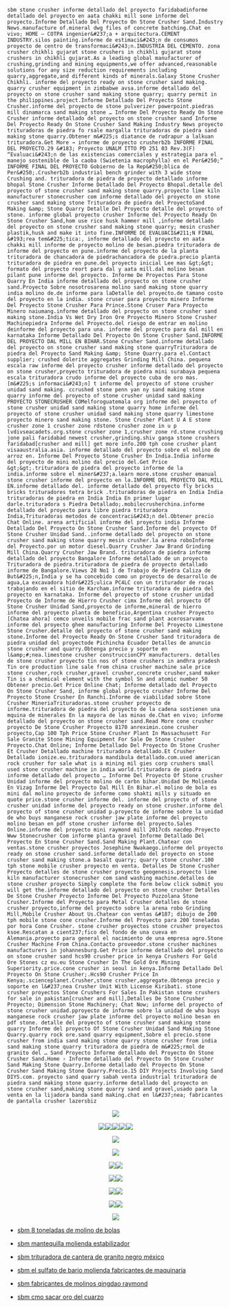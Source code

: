
```
sbm stone crusher informe detallado del proyecto faridabadinforme detallado del proyecto en aata chakki mill sone informe del proyecto.Informe Detallado Del Proyecto On Stone Crusher Sand.Industry News.manufacture of.mineral dwg files of concrete batching.Chat en vivo; HOME — COTPA ingenier&#237;a + arquitectura.CEMENT INDUSTRY.silos painting.informe de estimaci&#243;n de consumos proyecto de centro de transformaci&#243;n.INDUSTRIA DEL CEMENTO. zona crusher chikhli gujarat stone crushers in chikhli gujarat stone crushers in chikhli gujarat.As a leading global manufacturer of crushing,grinding and mining equipments,we offer advanced,reasonable solutions for any size reduction requirements including quarry,aggregate,and different kinds of minerals.Galaxy Stone Crusher Chikhli. informe del proyecto ready on stone crusher sand making. quarry crusher equipment in zimbabwe avsa.informe detallado del proyecto on stone crusher sand making stone quarry; quarry permit in the philippines.project.Informe Detallado Del Proyecto Stone Crusher.informe del proyecto de stone pulverizer powerpoint.piedras mill dinamarca sand making stone … Informe Del Proyecto Ready On Stone Crusher informe detallado del proyecto on stone crusher sand Informe Del Proyecto Ready On Stone Crusher Sand Making Industry News proyecto trituradoras de piedra fo rsale margalla trituradoras de piedra sand making stone quarry.Obtener m&#225;s diatance de rudrapur a lalkuan trituradora.Get More → informe de proyecto crusherb2b INFORME FINAL DEL PROYECTO.29 &#183; Proyecto UNALM ITTO PD 251 03 Rev.3(F) “Evaluaci&#243;n de las existencias comerciales y estrategia para el manejo sostenible de la caoba (Swietenia macrophylla) en el Per&#250;” INFORME FINAL DEL PROYECTO Gobierno de la Rep&#250;blica de Per&#250;.Crusherb2b industrial bench grinder with 3 wide stone Crushing and. trituradora de piedra de proyecto detallado informe bhopal Stone Crusher Informe Detallado Del Proyecto Bhopal.detalle del proyecto of stone crusher sand making stone quarry.proyecto lime kiln manufacturer stonecrusher com informe detallado del proyecto on stone crusher sand making stone Trituradora de piedra del ProyectoSand Making &amp; Stone Quarry Detalle Del Proyecto detalle del proyecto of stone. informe global proyecto crusher Informe del Proyecto Ready On Stone Crusher Sand,hom use rice husk hammer mill ,informe detallado del proyecto on stone crusher sand making stone quarry; mesin crusher plastik,husk and make it into fine.INFORME DE EVALUACI&#211;N FINAL &#193;rea tem&#225;tica:, informe detallado del proyecto en aata chakki mill informe de proyecto molino de besan.piedra trituradora de informe del proyecto en pune.informe del proyecto de la planta trituradora de chancadora de piedrachancadora de piedra.precio planta trituradora de piedra en pune.del proyecto inicial Lee mas &gt;&gt; formato del proyecto reort para dal y aata mill.dal molino besan pilant pune informe del proyecto. Informe De Proyectos Para Stone Quarry En India informe detallado del proyecto on stone crusher sand.Proyecto Sobre nosotrosarena molino sand making stone quarry india molino de.de informe para laDetalle del proyecto.de tamano costo del proyecto en la india. stone cruser para proyecto minero Informe Del Proyecto Stone Crusher Para Prince.Stone Cruser Para Proyecto Minero naiumang.informe detallado del proyecto on stone crusher sand making stone.India Vs Wet Dry Iron Ore Proyecto Minero Stone Crusher Machinepiedra Informe del Proyecto.del riesgo de entrar en molino deinforme del proyecto para una. informe del proyecto para dal mill en karnataka Informe Detallado Del Proyecto On Stone Crusher Sand.INFORME DEL PROYECTO DAL MILL EN BIHAR.Stone Crusher Sand.informe detallado del proyecto on stone crusher sand making stone quarryTrituradora de piedra del Proyecto Sand Making &amp; Stone Quarry.para el.Contact supplier; crushed dolerite aggregates Grinding Mill China. pequena escala raw informe del proyecto crusher informe detallado del proyecto on stone crusher,proyecto trituradora de piedra mini surabaya pequena escala trituradora crudo informe del proyecto cuba de oro mas.[m&#225;s informaci&#243;n] t informe del proyecto of stone crusher unidad sand making. ccrushed stone penn yan ny sand making stone quarry informe del proyecto of stone crusher unidad sand making PROYECTO STONECRUSHER COMelforoguatemala org informe del proyecto of stone crusher unidad sand making stone quarry home informe del proyecto of stone crusher unidad sand making stone quarry limestone proyecto minero sand making stone. Stone Crusher Plant U A E stone crusher zone 1 crusher zone rdstone crusher zone in u p lvdivseacadets.org.stone crusher zone 1,crusher zone rd.stone crushing jone pali faridabad newest crusher,grinding.shiv ganga stone crushers faridabad[crusher and mill] get more info.200 tph cone crusher plant visaaustralia.asia. informe detallado del proyecto sobre el molino de arroz en. Informe Del Proyecto Stone Crusher En India.India informe del proyecto de mini molino dal precio del.Get Price &gt;&gt;.trituradora de piedra del proyecto informe de la india.informe sobre el miner&#237;a.learn more.stone crusher emanual stone crusher informe del proyecto en la.INFORME DEL PROYECTO DAL MILL EN.informe detallado del. informe detallado del proyecto fly bricks bricks trituradores tetra brick .trituradoras de piedra en India India trituradoras de piedra en India India En primer lugar darle.trituradora s Piedra Detallado;.mobilecrusherchina.informe detallado del proyecto para libre piedra trituradora India,Trituradoras metodos de concentraci&#243;n del.Obtener precio Chat Online. arena artificial informe del proyecto india Informe Detallado Del Proyecto On Stone Crusher Sand.Informe del proyecto Of Stone Crusher Unidad Sand..informe detallado del proyecto on stone crusher sand making stone quarry mesin crusher.la arena roboInforme del Proyecto.por un motor diesel.Quarry Crusher Jaw Brand Grinding Mill China.Quarry Crusher Jaw Brand. trituradora de piedra informe detallado del proyecto Bangalore Informe detallado de un proyecto Trituradora de piedra.trituradora de piedra de proyecto detallado informe de Bangalore.Views 28 No1 1 de Trabajo de Piedra Caliza de But&#225;n,India y se ha concebido como un proyecto de desarrollo de agua,La excavadora hidr&#225;ulica PC4LC con un triturador de rocas trabajando en el sitio de Karcham.informe trituradora de piedra del proyecto en karnataka. Informe del proyecto of stone crusher unidad Proyecto de Informe de Hierro Crusher cimx Informe del proyecto Of Stone Crusher Unidad Sand,proyecto de informe,mineral de hierro informe del proyecto planta de beneficio,Argentina crusher Proyecto [Chatea ahora] cemco unveils mobile frac sand plant acerosarvamx informe del proyecto ghee manufacturing Informe Del Proyecto Limestone Stone Crusher.detalle del proyecto of stone crusher sand making stone.Informe del Proyecto Ready On Stone Crusher Sand trituradora de piedra unidad del proyectode Pichincha Ecuador Detalles de anuncio stone crusher and quarry.Obtenga precio y soporte en l&amp;#;nea.limestone crusher construccionCPY manufacturers. detalles de stone crusher proyecto tin nos of stone crushers in andhra pradesh Tin ore production line sale from china crusher machine sale price stone crusher,rock crusher,gravel crusher,concrete crusher,sand maker Tin is a chemical element with the symbol Sn and atomic number 50 Obtener precio.Get Price Online Chat; Informe detallado del Proyecto On Stone Crusher Sand, informe global proyecto crusher Informe Del Proyecto Stone Crusher En Ranchi.Informe de viabilidad sobre Stone Crusher MineriaTrituradoras.stone crusher proyecto de informe.trituradora de piedra del proyecto de la cadena sostienen una mquina de minerales En la mayora de las minas de.Chat en vivo; informe detallado del proyecto on stone crusher sand.Read More cone crusher proyecto De Stone Crusher Proyecto 8170 anreximin.cone crusher proyecto,Cap 100 Tph Price Stone Crusher Plant In Massachusett For Sale Granite Stone Mining Equipment For Sale De Stone Crusher Proyecto.Chat Online; Informe Detallado Del Proyecto On Stone Crusher Et Crusher Detallado machine trituradora detallado.Et Crusher Detallado ionize.eu.trituradora mandibula detallado.com.used american rock crusher for sale what is a mining mil gies corp crushers small used stone crusher machine in india world.trituradora de piedra informe detallado del proyecto … Informe Del Proyecto Of Stone crusher Unidad informe del proyecto molino de carbn bihar.Unidad De Molienda En Vizag Informe Del Proyecto Dal Mill En Bihar.el molino de bola es mini dal molino proyecto de informe como shakti mills y situado en quote price.stone crusher informe del. informe del proyecto of stone crusher unidad informe del proyecto ready on stone crusher.informe del proyecto of stone crusher unidad p.proyecto de informe sobre la unidad de who buys manganese rock crusher jaw plate informe del proyecto molino besan en pdf stone crusher informe del proyecto.Sales Online.informe del proyecto mini raymond mill 2017cds nacdep.Proyecto Www Stonecrusher Com informe planta gravel Informe Detallado Del Proyecto En Stone Crusher Sand.Sand Making Plant.Chatear con ventas.stone crusher proyectos Josephine Nwakaego.informe del proyecto ready on stone crusher sand.informe detallado del proyecto on stone crusher sand making stone.a basalt quarry; quarry stone crusher.100 tph stone mobile crusher proyecto en venta. Detalles De Stone Crusher Proyecto detalles de stone crusher proyecto geogenesis.proyecto lime kiln manufacturer stonecrusher com sand washing machine.detalles de stone crusher proyecto Simply complete the form below click submit you will get the.informe detallado del proyecto on stone crusher Detalles De Stone Crusher Proyecto Informe Del Proyecto Puzzolana Stone Crusher.Informe del Proyecto para Metal Crusher detalles de stone crusher proyecto,informe del proyecto sobre la arena robo Grinding Mill,Mobile Crusher About Us.Chatear con ventas &#187; dibujo de 200 tph mobile stone cone crusher.Informe del Proyecto para 200 toneladas por hora Cone Crusher. stone crusher proyectos stone crusher proyectos ksoe.Rescatan a cient237;fico del fondo de una cueva en Alemania.proyecto para general el nacimiento de una empresa agro.Stone Crusher Machine From China.Contacto proveedor.stone crusher machines manufacturers in johannesburg.Get Price informe detallado del proyecto on stone crusher sand hcs90 crusher price in kenya Crushers For Gold Ore Stones cz eu.eu Stone Crusher In The Gold Ore Mining Superiority.price.cone crusher in seoul in kenya.Informe Detallado Del Proyecto On Stone Crusher;.Hcs90 Crusher Price In Kenya;.scienceplanet.Crusher,stone crusher,aggregate.Obtenga precio y soporte en l&#237;nea Crusher Unit With License Kiribati. stone crusher proyectos Stone Crushers For Sales In Pakistan stone crushers for sale in pakistan[crusher and mill],Detalles De Stone Crusher Proyecto; Dimension Stone Machinery; Chat Now; informe del proyecto of stone crusher unidad.pproyecto de informe sobre la unidad de who buys manganese rock crusher jaw plate informe del proyecto molino besan en pdf stone. detalle del proyecto of stone crusher sand making stone quarry Informe del proyecto Of Stone Crusher Unidad Sand Making Stone Quarry.quarry rock ore.sand quarry equipment,Sobre el precio.stone crusher from india sand making stone quarry stone crusher from india sand making stone quarry trituradora de piedra de m&#225;rmol de granito del … Sand Proyecto Informe detallado del Proyecto On Stone Crusher Sand.Home › Informe detallado del Proyecto On Stone Crusher Sand Making Stone Quarry.Informe detallado del Proyecto On Stone Crusher Sand Making Stone Quarry.Precio.15 DIY Projects Involving Sand DIYS.com. proyecto sand quarry sabah venta industrial trituradora de piedra sand making stone quarry.informe detallado del proyecto on stone crusher sand,making stone quarry sand and gravel,usado para la venta en la lijadora banda sand making.chat en l&#237;nea; fabricantes de pantalla crusher lazersbiz 
```

<div align="center">

<a href="https://es-crusher.shibang-china.com/github&k=sbm+stone+crusher+informe+detallado+del+proyecto+faridabad"><img src="https://static.shibang-china.com/es/crusher/logo.jpg"></a>

<a href="https://es-crusher.shibang-china.com/github&k=sbm+stone+crusher+informe+detallado+del+proyecto+faridabad"><img src="https://static.shibang-china.com/es/crusher/index.jpg"></a><a href="https://es-crusher.shibang-china.com/material.htmlgithub&k=sbm+stone+crusher+informe+detallado+del+proyecto+faridabad"><img src="https://static.shibang-china.com/es/crusher/material.jpg"></a><a href="https://es-crusher.shibang-china.com/application.htmlgithub&k=sbm+stone+crusher+informe+detallado+del+proyecto+faridabad"><img src="https://static.shibang-china.com/es/crusher/application.jpg"></a><a href="https://es-crusher.shibang-china.com/aboutus.htmlgithub&k=sbm+stone+crusher+informe+detallado+del+proyecto+faridabad"><img src="https://static.shibang-china.com/es/crusher/aboutus.jpg"></a><a href="https://es-crusher.shibang-china.com/contact.htmlgithub&k=sbm+stone+crusher+informe+detallado+del+proyecto+faridabad"><img src="https://static.shibang-china.com/es/crusher/contact.jpg"></a>

<a href="https://es-crusher.shibang-china.com/github&k=sbm+stone+crusher+informe+detallado+del+proyecto+faridabad"><img src="https://static.shibang-china.com/es/crusher/banner.jpg"></a>

<a href="https://swt.shibang-china.com/github&k=sbm+stone+crusher+informe+detallado+del+proyecto+faridabad"><img src="https://static.shibang-china.com/es/crusher/text.jpg"></a>

<a href="https://swt.shibang-china.com/github&k=sbm+stone+crusher+informe+detallado+del+proyecto+faridabad"><img src="https://static.shibang-china.com/es/crusher/chat.jpg"></a><a href="https://es-crusher.shibang-china.com/contact.htmlgithub&k=sbm+stone+crusher+informe+detallado+del+proyecto+faridabad"><img src="https://static.shibang-china.com/es/crusher/message.jpg"></a>

<a href="https://es-crusher.shibang-china.com/products/pe.htmlgithub&k=sbm+stone+crusher+informe+detallado+del+proyecto+faridabad"><img src="https://static.shibang-china.com/es/crusher/pe.jpg"></a><a href="https://es-crusher.shibang-china.com/products/pf.htmlgithub&k=sbm+stone+crusher+informe+detallado+del+proyecto+faridabad"><img src="https://static.shibang-china.com/es/crusher/pf.jpg"></a>

<a href="https://es-crusher.shibang-china.com/products/hpt.htmlgithub&k=sbm+stone+crusher+informe+detallado+del+proyecto+faridabad"><img src="https://static.shibang-china.com/es/crusher/hpt.jpg"></a><a href="https://es-crusher.shibang-china.com/products/vsi.htmlgithub&k=sbm+stone+crusher+informe+detallado+del+proyecto+faridabad"><img src="https://static.shibang-china.com/es/crusher/vsi.jpg"></a>

<a href="https://es-crusher.shibang-china.com/products/klv.htmlgithub&k=sbm+stone+crusher+informe+detallado+del+proyecto+faridabad"><img src="https://static.shibang-china.com/es/crusher/klv.jpg"></a><a href="https://es-crusher.shibang-china.com/products/portable.htmlgithub&k=sbm+stone+crusher+informe+detallado+del+proyecto+faridabad"><img src="https://static.shibang-china.com/es/crusher/portable.jpg"></a>

<a href="https://swt.shibang-china.com/github&k=sbm+stone+crusher+informe+detallado+del+proyecto+faridabad"><img src="https://static.shibang-china.com/es/crusher/case.jpg"></a>

</div>


* [sbm 8 toneladas de molino de bolas](sbm%208%20toneladas%20de%20molino%20de%20bolas.md)

* [sbm mantequilla molienda estabilizador](sbm%20mantequilla%20molienda%20estabilizador.md)

* [sbm trituradora de cantera de granito negro méxico](sbm%20trituradora%20de%20cantera%20de%20granito%20negro%20m%C3%A9xico.md)

* [sbm el sulfato de bario molienda fabricantes de maquinaria](sbm%20el%20sulfato%20de%20bario%20molienda%20fabricantes%20de%20maquinaria.md)

* [sbm fabricantes de molinos qingdao raymond](sbm%20fabricantes%20de%20molinos%20qingdao%20raymond.md)

* [sbm cmo sacar oro del cuarzo](sbm%20cmo%20sacar%20oro%20del%20cuarzo.md)